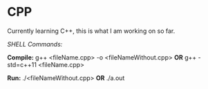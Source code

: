 # CPP
Currently learning C++, this is what I am working on so far.


_SHELL Commands:_

**Compile:** g++ <fileName.cpp> -o <fileNameWithout.cpp> **OR** g++ -std=c++11 <fileName.cpp>

**Run:** ./<fileNameWithout.cpp> **OR** ./a.out

